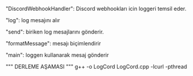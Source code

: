 "DiscordWebhookHandler": Discord webhookları icin loggeri temsil eder.

"log": log mesajını alır

"send": biriken log mesajlarını gönderir.

"formatMessage": mesajı biçimlendirir

"main": loggerı kullanarak mesaj gönderir

""" DERLEME AŞAMASI """
g++ -o LogCord LogCord.cpp -lcurl -pthread